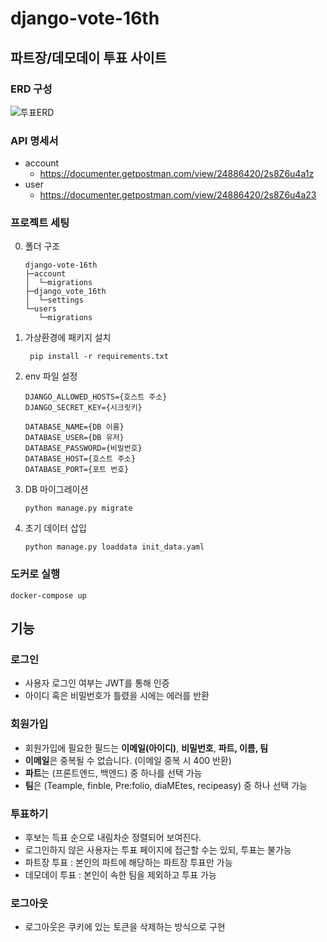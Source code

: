 # django-vote-16th

## 파트장/데모데이 투표 사이트

### ERD 구성
![투표ERD](https://user-images.githubusercontent.com/56791347/208661842-6af9123e-e209-40d7-ba26-74b882cde3d7.png)

### API 명세서  
 * account
   * https://documenter.getpostman.com/view/24886420/2s8Z6u4a1z
 * user
   * https://documenter.getpostman.com/view/24886420/2s8Z6u4a23
   
### 프로젝트 세팅

0. 폴더 구조
   ```
   django-vote-16th
   ├─account
   │  └─migrations
   ├─django_vote_16th
   │  └─settings
   └─users
      └─migrations
   ```
1. 가상환경에 패키지 설치
   ```shell
    pip install -r requirements.txt
   ```
2. env 파일 설정
   ```shell
   DJANGO_ALLOWED_HOSTS={호스트 주소}
   DJANGO_SECRET_KEY={시크릿키}

   DATABASE_NAME={DB 이름}
   DATABASE_USER={DB 유저}
   DATABASE_PASSWORD={비밀번호}
   DATABASE_HOST={호스트 주소}
   DATABASE_PORT={포트 번호}
   ```
3. DB 마이그레이션
   ```shell
   python manage.py migrate
   ```
4. 초기 데이터 삽입
   ```shell
   python manage.py loaddata init_data.yaml
   ```

### 도커로 실행
```shell
docker-compose up
```
## 기능
### 로그인
   * 사용자 로그인 여부는 JWT를 통해 인증
   * 아이디 혹은 비밀번호가 틀렸을 시에는 에러를 반환

### 회원가입
- 회원가입에 필요한 필드는 **이메일(아이디)**, **비밀번호**, **파트, 이름, 팀**
- **이메일**은 중복될 수 없습니다. (이메일 중복 시 400 반환)
- **파트**는 (프론트엔드, 백엔드) 중 하나를 선택 가능
- **팀**은 (Teample, finble, Pre:folio, diaMEtes, recipeasy) 중 하나 선택 가능

### 투표하기  
   * 후보는 득표 순으로 내림차순 정렬되어 보여진다.
   * 로그인하지 않은 사용자는 투표 페이지에 접근할 수는 있되, 투표는 불가능
   * 파트장 투표 : 본인의 파트에 해당하는 파트장 투표만 가능
   * 데모데이 투표 : 본인이 속한 팀을 제외하고 투표 가능

### 로그아웃
- 로그아웃은 쿠키에 있는 토큰을 삭제하는 방식으로 구현
